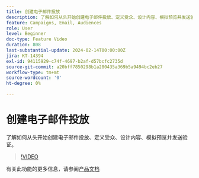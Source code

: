 ```yaml
---
title: 创建电子邮件投放
description: 了解如何从头开始创建电子邮件投放、定义受众、设计内容、模拟预览并发送验证。
feature: Campaigns, Email, Audiences
role: User
level: Beginner
doc-type: Feature Video
duration: 808
last-substantial-update: 2024-02-14T00:00:00Z
jira: KT-14394
exl-id: 94115929-c74f-4697-b2af-d57bcfc2735d
source-git-commit: a20bff7850298b1a280435a369b5a9494bc2eb27
workflow-type: tm+mt
source-wordcount: '0'
ht-degree: 0%

---
```


# 创建电子邮件投放

了解如何从头开始创建电子邮件投放、定义受众、设计内容、模拟预览并发送验证。

>[!VIDEO](https://video.tv.adobe.com/v/3425866/?learn=on)

有关此功能的更多信息，请参阅[产品文档](https://experienceleague.adobe.com/docs/campaign-web/v8/msg/gs-deliveries.html?lang=zh-Hans)
